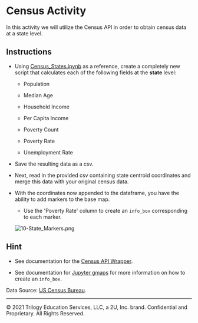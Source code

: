 # Census Activity

In this activity we will utilize the Census API in order to obtain census data at a state level.

## Instructions

* Using [Census_States.ipynb](Unsolved/Census_States.ipynb) as a reference, create a completely new script that calculates each of the following fields at the **state** level:

  * Population

  * Median Age

  * Household Income

  * Per Capita Income

  * Poverty Count

  * Poverty Rate

  * Unemployment Rate

* Save the resulting data as a csv.

* Next, read in the provided csv containing state centroid coordinates and merge this data with your original census data.

* With the coordinates now appended to the dataframe, you have the ability to add markers to the base map.

  * Use the 'Poverty Rate' column to create an `info_box` corresponding to each marker.

  ![10-State_Markers.png](Images/10-State_Markers.png)

## Hint

  * See documentation for the [Census API Wrapper](https://github.com/datamade/census).

  * See documentation for [Jupyter gmaps](http://jupyter-gmaps.readthedocs.io/en/latest/tutorial.html) for more information on how to create an `info_box`.

  Data Source: [US Census Bureau](https://www.census.gov/developers/).

---

© 2021 Trilogy Education Services, LLC, a 2U, Inc. brand. Confidential and Proprietary. All Rights Reserved.

